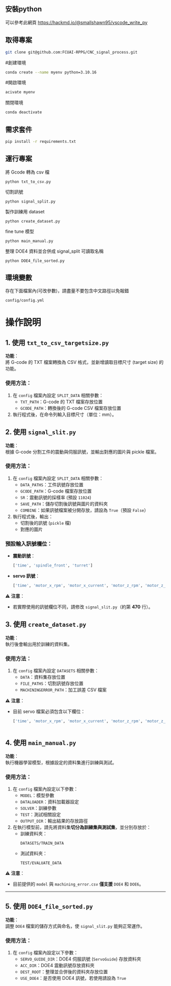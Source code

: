 ## 安裝python

可以參考此網頁
https://hackmd.io/@smallshawn95/vscode_write_py

## 取得專案

```bash
git clone git@github.com:FCUAI-RPPG/CNC_signal_process.git
```

#創建環境
```bash
conda create --name myenv python=3.10.16
```

#開啟環境
```bash
acivate myenv
```

關閉環境
```bash
conda deactivate
```

## 需求套件

```bash
pip install -r requirements.txt
```

## 運行專案

將 Gcode 轉為 csv 檔
```
python txt_to_csv.py
```

切割訊號
```
python signal_split.py
```

製作訓練用 dataset
```
python create_dataset.py
```

fine tune 模型
```
python main_manual.py
```

整理 DOE4 資料並合併成 signal_split 可讀取名稱
```
python DOE4_file_sorted.py
```

## 環境變數

存在下面檔案內(可改參數)，請盡量不要包含中文路徑以免報錯
```
config/config.yml
```

# 操作說明

## 1. 使用 `txt_to_csv_targetsize.py`
**功能**：  
將 G-code 的 TXT 檔案轉換為 CSV 格式，並新增讀取目標尺寸 (target size) 的功能。

### 使用方法：
1. 在 `config` 檔案內設定 `SPLIT_DATA` 相關參數：
   - `TXT_PATH`：G-code 的 TXT 檔案存放位置
   - `GCODE_PATH`：轉換後的 G-code CSV 檔案存放位置
2. 執行程式後，在命令列輸入目標尺寸（單位：mm）。


## 2. 使用 `signal_slit.py`
**功能**：  
根據 G-code 分割工件的震動與伺服訊號，並輸出對應的圖片與 pickle 檔案。

### 使用方法：
1. 在 `config` 檔案內設定 `SPLIT_DATA` 相關參數：
   - `DATA_PATHS`：工件訊號存放位置
   - `GCODE_PATH`：G-code 檔案存放位置
   - `SR`：震動訊號的採樣率 (預設 `11024`)
   - `SAVE_PATH`：儲存切割後訊號與圖片的資料夾
   - `COMBINE`：如果訊號檔案被分開存放，請設為 `True`（預設 `False`）
2. 執行程式後，輸出：
   - 切割後的訊號 (`pickle` 檔)
   - 對應的圖片

### 預設輸入訊號欄位：
- **震動訊號**：
  ```python
  ['time', 'spindle_front', 'turret']
- **servo 訊號**：
  ```python
  ['time', 'motor_x_rpm', 'motor_x_current', 'motor_z_rpm', 'motor_z_current', 'spindle_rpm', 'spindle_current']
⚠ **注意**：
- 若實際使用的訊號欄位不同，請修改 `signal_slit.py`（約第 **470** 行）。


## 3. 使用 `create_dataset.py`
**功能**：  
執行後會輸出用於訓練的資料集。

### 使用方法：
1. 在 `config` 檔案內設定 `DATASETS` 相關參數：
   - `DATA`：資料集存放位置
   - `FILE_PATHS`：切割訊號存放位置
   - `MACHININGERROR_PATH`：加工誤差 CSV 檔案

⚠ **注意**：
- 目前 servo 檔案必須包含以下欄位：
  ```python
  ['time', 'motor_x_rpm', 'motor_x_current', 'motor_z_rpm', 'motor_z_current', 'spindle_rpm', 'spindle_current', 'torque']



## 4. 使用 `main_manual.py`
**功能**：  
執行機器學習模型，根據設定的資料集進行訓練與測試。

### 使用方法：
1. 在 `config` 檔案內設定以下參數：
   - `MODEL`：模型參數
   - `DATALOADER`：資料加載器設定
   - `SOLVER`：訓練參數
   - `TEST`：測試相關設定
   - `OUTPUT_DIR`：輸出結果的存放路徑
2. 在執行模型前，請先將資料集**切分為訓練集與測試集**，並分別存放於：
   - 訓練資料夾：
     ```
     DATASETS/TRAIN_DATA
     ```
   - 測試資料夾：
     ```
     TEST/EVALUATE_DATA
     ```

⚠ **注意**：
- 目前提供的 `model` 與 `machining_error.csv` **僅支援** `DOE4` 和 `DOE6`。

---

## 5. 使用 `DOE4_file_sorted.py`
**功能**：  
調整 `DOE4` 檔案的儲存方式與命名，使 `signal_slit.py` 能夠正常運作。

### 使用方法：
1. 在 `config` 檔案內設定以下參數：
   - `SERVO_GUIDE_DIR`：DOE4 伺服訊號 (`ServoGuide`) 存放資料夾
   - `ACC_DIR`：DOE4 震動訊號存放資料夾
   - `DEST_ROOT`：整理並合併後的資料夾存放位置
   - `USE_DOE4`：是否使用 DOE4 訊號，若使用請設為 `True`

